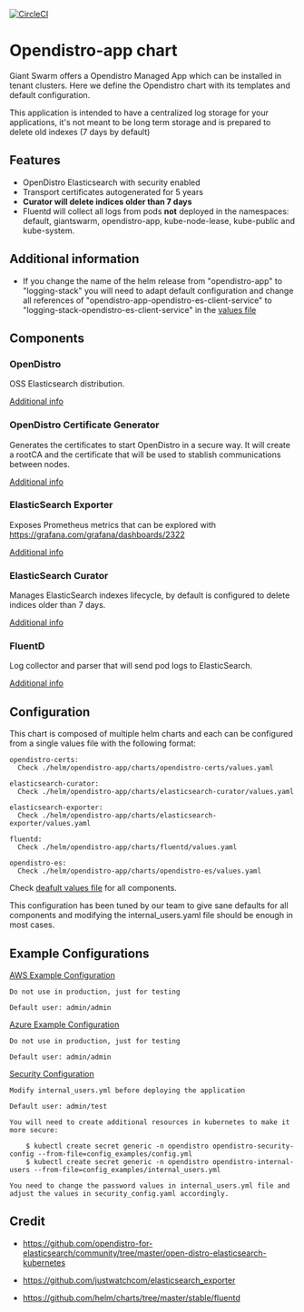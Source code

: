 [![CircleCI](https://circleci.com/gh/giantswarm/opendistro-app.svg?style=shield)](https://circleci.com/gh/giantswarm/opendistro-app)

# Opendistro-app chart

Giant Swarm offers a Opendistro Managed App which can be installed in tenant clusters.
Here we define the Opendistro chart with its templates and default configuration.

This application is intended to have a centralized log storage for your applications, it's not meant to be long term storage and is prepared to delete old indexes (7 days by default)


## Features
- OpenDistro Elasticsearch with security enabled
- Transport certificates autogenerated for 5 years
- **Curator will delete indices older than 7 days**
- Fluentd will collect all logs from pods **not** deployed in the namespaces: default, giantswarm, opendistro-app, kube-node-lease, kube-public and kube-system.

## Additional information

- If you change the name of the helm release from "opendistro-app" to "logging-stack" you will need to adapt default configuration and change all references of "opendistro-app-opendistro-es-client-service" to "logging-stack-opendistro-es-client-service" in the [values file](./helm/opendistro-app/values.yaml)

## Components

### OpenDistro
OSS Elasticsearch distribution.

[Additional info](./helm/opendistro-app/charts/opendistro-es/README.md)

### OpenDistro Certificate Generator
Generates the certificates to start OpenDistro in a secure way. It will create a rootCA and the certificate that will be used to stablish communications between nodes.

[Additional info](./helm/opendistro-app/charts/opendistro-certs/README.md)

### ElasticSearch Exporter
Exposes Prometheus metrics that can be explored with https://grafana.com/grafana/dashboards/2322

[Additional info](./helm/opendistro-app/charts/elasticsearch-exporter/README.md)

### ElasticSearch Curator
Manages ElasticSearch indexes lifecycle, by default is configured to delete indices older than 7 days.

[Additional info](./helm/opendistro-app/charts/elasticsearch-curator/README.md)

### FluentD
Log collector and parser that will send pod logs to ElasticSearch.

[Additional info](./helm/opendistro-app/charts/fluentd/README.md)


## Configuration

This chart is composed of multiple helm charts and each can be configured from a single values file with the following format:

``` 
opendistro-certs:
  Check ./helm/opendistro-app/charts/opendistro-certs/values.yaml

elasticsearch-curator:
  Check ./helm/opendistro-app/charts/elasticsearch-curator/values.yaml

elasticsearch-exporter:
  Check ./helm/opendistro-app/charts/elasticsearch-exporter/values.yaml

fluentd:
  Check ./helm/opendistro-app/charts/fluentd/values.yaml

opendistro-es:
  Check ./helm/opendistro-app/charts/opendistro-es/values.yaml
```

Check [deafult values file](./helm/opendistro-app/values.yaml) for all components. 

This configuration has been tuned by our team to give sane defaults for all components and modifying the internal_users.yaml file should be enough in most cases.

## Example Configurations

[AWS Example Configuration](./example_values/ingress_enabled_aws.yaml)

    Do not use in production, just for testing

    Default user: admin/admin

[Azure Example Configuration](./example_values/ingress_enabled_aws.yaml)

    Do not use in production, just for testing

    Default user: admin/admin

[Security Configuration](./example_values/security_config.yaml)

    Modify internal_users.yml before deploying the application

    Default user: admin/test
    
    You will need to create additional resources in kubernetes to make it more secure:

        $ kubectl create secret generic -n opendistro opendistro-security-config --from-file=config_examples/config.yml
        $ kubectl create secret generic -n opendistro opendistro-internal-users --from-file=config_examples/internal_users.yml

    You need to change the password values in internal_users.yml file and adjust the values in security_config.yaml accordingly.
    

## Credit

* https://github.com/opendistro-for-elasticsearch/community/tree/master/open-distro-elasticsearch-kubernetes

* https://github.com/justwatchcom/elasticsearch_exporter

* https://github.com/helm/charts/tree/master/stable/fluentd